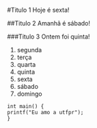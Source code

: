 #Titulo 1
Hoje é sexta!

##Titulo 2
Amanhã é sábado!

###Titulo 3
Ontem foi quinta!


1. segunda
2. terça
3. quarta
4. quinta
5. sexta
6. sábado
7. domingo


```
int main() {
printf("Eu amo a utfpr");
}
```
